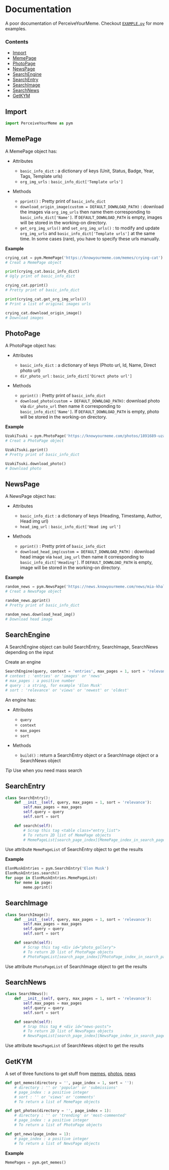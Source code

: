 # Documentation

A poor documentation of PerceiveYourMeme. Checkout [`EXAMPLE.py`](EXAMPLE.py) for more examples.

### Contents
- [Import](#Import)
- [MemePage](#MemePage)
- [PhotoPage](#PhotoPage)
- [NewsPage](#NewsPage)
- [SearchEngine](#SearchEngine)
- [SearchEntry](#SearchEntry)
- [SearchImage](#SearchImage)
- [SearchNews](#SearchNews)
- [GetKYM](#GetKYM)

## Import

```Python
import PerceiveYourMeme as pym
```

## MemePage

A MemePage object has:
  - Attributes
    - `basic_info_dict` : a dictionary of keys (Unit, Status, Badge, Year, Tags, Template urls)
    - `org_img_urls` : `basic_info_dict['Template urls']`

  - Methods
    - `pprint()` : Pretty print of `basic_info_dict`
    - `download_origin_image(custom = DEFAULT_DOWNLOAD_PATH)` : download the images via `org_img_urls` then name them corresponding to `basic_info_dict['Name']`. If `DEFAULT_DOWNLOAD_PATH` is empty, images will be stored in the working-on directory.
    - `get_org_img_urls()` and `set_org_img_urls()` : to modify and update `org_img_urls` and `basic_info_dict['Template urls']` at the same time. In some cases (rare), you have to specify these urls manually.

__Example__

```Python
crying_cat = pym.MemePage('https://knowyourmeme.com/memes/crying-cat')
# Creat a MemePage object

print(crying_cat.basic_info_dict)
# Ugly print of basic_info_dict

crying_cat.pprint()
# Pretty print of basic_info_dict

print(crying_cat.get_org_img_urls())
# Print a list of original images urls

crying_cat.download_origin_image()
# Download images
```

## PhotoPage

A PhotoPage object has:
  - Attributes
    - `basic_info_dict` : a dictionary of keys (Photo url, Id, Name, Direct photo url)
    - `dir_photo_url` : `basic_info_dict['Direct photo url']`

  - Methods
    - `pprint()` : Pretty print of `basic_info_dict`
    - `download_photo(custom = DEFAULT_DOWNLOAD_PATH)`: download photo via `dir_photo_url` then name it corresponding to `basic_info_dict['Name']`. If `DEFAULT_DOWNLOAD_PATH` is empty, photo will be stored in the working-on directory.

__Example__

```Python
UzakiTsuki = pym.PhotoPage('https://knowyourmeme.com/photos/1891689-uzaki-chan-wants-to-hang-out')
# Creat a PhotoPage object

UzakiTsuki.pprint()
# Pretty print of basic_info_dict

UzakiTsuki.download_photo()
# Download photo
```

## NewsPage

A NewsPage object has:
  - Attributes
    - `basic_info_dict` : a dictionary of keys (Heading, Timestamp, Author, Head img url)
    - `head_img_url` : `basic_info_dict['Head img url']`

  - Methods
    - `pprint()` : Pretty print of `basic_info_dict`
    - `download_head_img(custom = DEFAULT_DOWNLOAD_PATH)` : download head image via `head_img_url` then name it corresponding to `basic_info_dict['Heading']`. If `DEFAULT_DOWNLOAD_PATH` is empty, image will be stored in the working-on directory.

__Example__

```Python
random_news = pym.NewsPage('https://news.knowyourmeme.com/news/mia-khalifa-is-auctioning-iconic-porn-glasses-to-raise-money-for-beirut')
# Creat a NewsPage object

random_news.pprint()
# Pretty print of basic_info_dict

random_news.download_head_img()
# Download head image
```

## SearchEngine

A SearchEngine object can build SearchEntry, SearchImage, SearchNews depending on the input

Create an engine

```Python
SearchEngine(query, context = 'entries', max_pages = 1, sort = 'relevance')
# context : 'entries' or 'images' or 'news'
# max_pages : a positive number
# query : a string, for example 'Elon Musk'
# sort : 'relevance' or 'views' or 'newest' or 'oldest'
```

An engine has:
  - Attributes
    - `query`
    - `context`
    - `max_pages`
    - `sort`

  - Methods
    - `build()` : return a SearchEntry object or a SearchImage object or a SearchNews object

_Tip_ Use when you need mass search

## SearchEntry

```Python
class SearchEntry():
    def __init__(self, query, max_pages = 1, sort = 'relevance'):
        self.max_pages = max_pages
        self.query = query
        self.sort = sort

    def search(self):
        # Scrap this tag <table class="entry_list">
        # To return 2D list of MemePage objects
        # MemePageList[search_page_index][MemePage_index_in_search_page]
```

Use attribute `MemePageList` of SearchEntry object to get the results

__Example__

```Python
ElonMuskEntries = pym.SearchEntry('Elon Musk')
ElonMuskEntries.search()
for page in ElonMuskEntries.MemePageList:
    for meme in page:
        meme.pprint()
```

## SearchImage

```Python
class SearchImage():
    def __init__(self, query, max_pages = 1, sort = 'relevance'):
        self.max_pages = max_pages
        self.query = query
        self.sort = sort

    def search(self):
        # Scrap this tag <div id="photo_gallery">
        # To return 2D list of PhotoPage objects
        # PhotoPageList[search_page_index][PhotoPage_index_in_search_page]
```

Use attribute `PhotoPageList` of SearchImage object to get the results

## SearchNews

```Python
class SearchNews():
    def __init__(self, query, max_pages = 1, sort = 'relevance'):
        self.max_pages = max_pages
        self.query = query
        self.sort = sort

    def search(self):
        # Srap this tag # <div id="news-posts">
        # To return 2D list of NewsPages objects
        # NewsPageList[search_page_index][NewsPage_index_in_search_page]
```

Use attribute `NewsPageList` of SearchNews object to get the results

## GetKYM

A set of three functions to get stuff from [memes](https://knowyourmeme.com/memes), [photos](https://knowyourmeme.com/photos), [news](https://news.knowyourmeme.com/news)

```Python
def get_memes(directory = '', page_index = 1, sort = ''):
    # directory : '' or 'popular' or 'submissions'
    # page_index : a positive integer
    # sort : '' or 'views' or 'comments'
    # To return a list of MemePage objects
```

```Python
def get_photos(directory = '', page_index = 1):
    # directory : '' or 'trending' or 'most-commented'
    # page_index : a positive integer
    # To return a list of PhotoPage objects
```

```Python
def get_news(page_index = 1):
    # page_index : a positive integer
    # To return a list of NewsPage objects
```

__Example__

```Python
MemePages = pym.get_memes()
```
